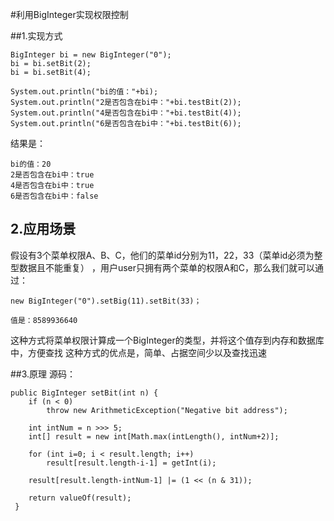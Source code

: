 #利用BigInteger实现权限控制


##1.实现方式


```
BigInteger bi = new BigInteger("0");
bi = bi.setBit(2);
bi = bi.setBit(4);

System.out.println("bi的值："+bi);
System.out.println("2是否包含在bi中："+bi.testBit(2));
System.out.println("4是否包含在bi中："+bi.testBit(4));
System.out.println("6是否包含在bi中："+bi.testBit(6));
```
结果是：
```
bi的值：20
2是否包含在bi中：true
4是否包含在bi中：true
6是否包含在bi中：false
```
## 2.应用场景
假设有3个菜单权限A、B、C，他们的菜单id分别为11，22，33（菜单id必须为整型数据且不能重复） ，用户user只拥有两个菜单的权限A和C，那么我们就可以通过：


```
new BigInteger("0").setBig(11).setBit(33)；

值是：8589936640
```
这种方式将菜单权限计算成一个BigInteger的类型，并将这个值存到内存和数据库中，方便查找
这种方式的优点是，简单、占据空间少以及查找迅速

##3.原理
源码：
```
public BigInteger setBit(int n) {
    if (n < 0)
        throw new ArithmeticException("Negative bit address");

    int intNum = n >>> 5;
    int[] result = new int[Math.max(intLength(), intNum+2)];

    for (int i=0; i < result.length; i++)
        result[result.length-i-1] = getInt(i);

    result[result.length-intNum-1] |= (1 << (n & 31));

    return valueOf(result);
 }
```





